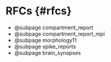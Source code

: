 RFCs {#rfcs}
============

* @subpage compartment_report
* @subpage compartment_report_mpi
* @subpage morphology11
* @subpage spike_reports
* @subpage brain_synapses
